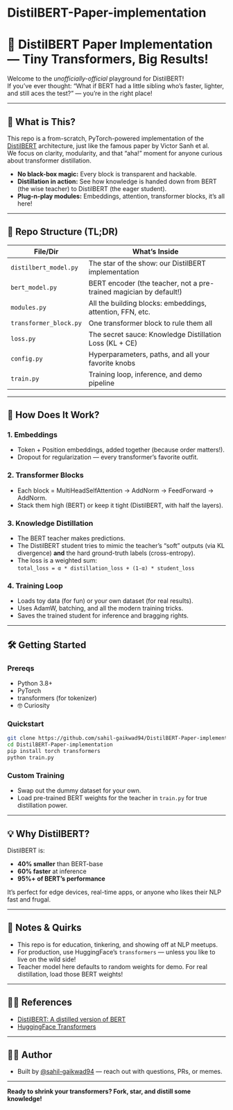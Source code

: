# DistilBERT-Paper-implementation

# 🦄 DistilBERT Paper Implementation — Tiny Transformers, Big Results!

Welcome to the *unofficially-official* playground for DistilBERT!  
If you’ve ever thought: “What if BERT had a little sibling who’s faster, lighter, and still aces the test?” — you’re in the right place!

---

## 🚀 What is This?

This repo is a from-scratch, PyTorch-powered implementation of the [DistilBERT](https://arxiv.org/abs/1910.01108) architecture, just like the famous paper by Victor Sanh et al.  
We focus on clarity, modularity, and that “aha!” moment for anyone curious about transformer distillation.

- **No black-box magic:** Every block is transparent and hackable.
- **Distillation in action:** See how knowledge is handed down from BERT (the wise teacher) to DistilBERT (the eager student).
- **Plug-n-play modules:** Embeddings, attention, transformer blocks, it’s all here!

---

## 🧰 Repo Structure (TL;DR)

| File/Dir               | What’s Inside                                                              |
|------------------------|----------------------------------------------------------------------------|
| `distilbert_model.py`  | The star of the show: our DistilBERT implementation                       |
| `bert_model.py`        | BERT encoder (the teacher, not a pre-trained magician by default!)        |
| `modules.py`           | All the building blocks: embeddings, attention, FFN, etc.                |
| `transformer_block.py` | One transformer block to rule them all                                    |
| `loss.py`              | The secret sauce: Knowledge Distillation Loss (KL + CE)                  |
| `config.py`            | Hyperparameters, paths, and all your favorite knobs                       |
| `train.py`             | Training loop, inference, and demo pipeline                              |

---

## 🤖 How Does It Work?

### 1. **Embeddings**

- Token + Position embeddings, added together (because order matters!).
- Dropout for regularization — every transformer’s favorite outfit.

### 2. **Transformer Blocks**

- Each block = MultiHeadSelfAttention → AddNorm → FeedForward → AddNorm.
- Stack them high (BERT) or keep it tight (DistilBERT, with half the layers).

### 3. **Knowledge Distillation**

- The BERT teacher makes predictions.
- The DistilBERT student tries to mimic the teacher’s “soft” outputs (via KL divergence) **and** the hard ground-truth labels (cross-entropy).
- The loss is a weighted sum:  
  `total_loss = α * distillation_loss + (1-α) * student_loss`

### 4. **Training Loop**

- Loads toy data (for fun) or your own dataset (for real results).
- Uses AdamW, batching, and all the modern training tricks.
- Saves the trained student for inference and bragging rights.

---

## 🛠️ Getting Started

### Prereqs

- Python 3.8+
- PyTorch
- transformers (for tokenizer)
- 🤓 Curiosity

### Quickstart

```bash
git clone https://github.com/sahil-gaikwad94/DistilBERT-Paper-implementation.git
cd DistilBERT-Paper-implementation
pip install torch transformers
python train.py
```

### Custom Training

- Swap out the dummy dataset for your own.
- Load pre-trained BERT weights for the teacher in `train.py` for true distillation power.

---

## 💡 Why DistilBERT?

DistilBERT is:
- **40% smaller** than BERT-base
- **60% faster** at inference
- **95%+ of BERT’s performance**

It’s perfect for edge devices, real-time apps, or anyone who likes their NLP fast and frugal.

---

## 📝 Notes & Quirks

- This repo is for education, tinkering, and showing off at NLP meetups.
- For production, use HuggingFace’s `transformers` — unless you like to live on the wild side!
- Teacher model here defaults to random weights for demo. For real distillation, load those BERT weights!

---

## 👨‍🔬 References

- [DistilBERT: A distilled version of BERT](https://arxiv.org/abs/1910.01108)
- [HuggingFace Transformers](https://github.com/huggingface/transformers)

---

## 🦸‍♂️ Author

- Built by [@sahil-gaikwad94](https://github.com/sahil-gaikwad94) — reach out with questions, PRs, or memes.

---

**Ready to shrink your transformers? Fork, star, and distill some knowledge!**
